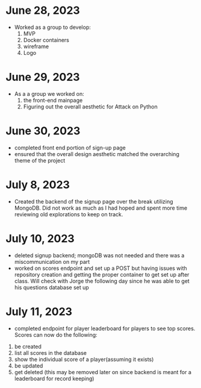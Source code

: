 # **June 28, 2023**

- Worked as a group to develop:
  1. MVP
  2. Docker containers
  3. wireframe
  4. Logo

# **June 29, 2023**

- As a a group we worked on:
  1. the front-end mainpage
  2. Figuring out the overall aesthetic for Attack on Python

# **June 30, 2023**

- completed front end portion of sign-up page
- ensured that the overall design aesthetic matched the overarching theme of the project

# **July 8, 2023**

- Created the backend of the signup page over the break utilizing MongoDB. Did not work as much as I had hoped and spent more time reviewing old explorations to keep on track.

# **July 10, 2023**

- deleted signup backend; mongoDB was not needed and there was a miscommunication on my part
- worked on scores endpoint and set up a POST but having issues with repository creation and getting the proper container to get set up after class. Will check with Jorge the following day since he was able to get his questions database set up

# **July 11, 2023**

- completed endpoint for player leaderboard for players to see top scores. Scores can now do the following:

1.  be created
2.  list all scores in the database
3.  show the individual score of a player(assuming it exists)
4.  be updated
5.  get deleted (this may be removed later on since backend is meant for a leaderboard for record keeping)

